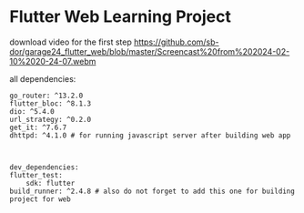 # Flutter Web Learning Project



download video for the first step
https://github.com/sb-dor/garage24_flutter_web/blob/master/Screencast%20from%202024-02-10%2020-24-07.webm

all dependencies:
    
    go_router: ^13.2.0
    flutter_bloc: ^8.1.3
    dio: ^5.4.0
    url_strategy: ^0.2.0
    get_it: ^7.6.7
    dhttpd: ^4.1.0 # for running javascript server after building web app



    dev_dependencies:
    flutter_test:
        sdk: flutter
    build_runner: ^2.4.8 # also do not forget to add this one for building project for web